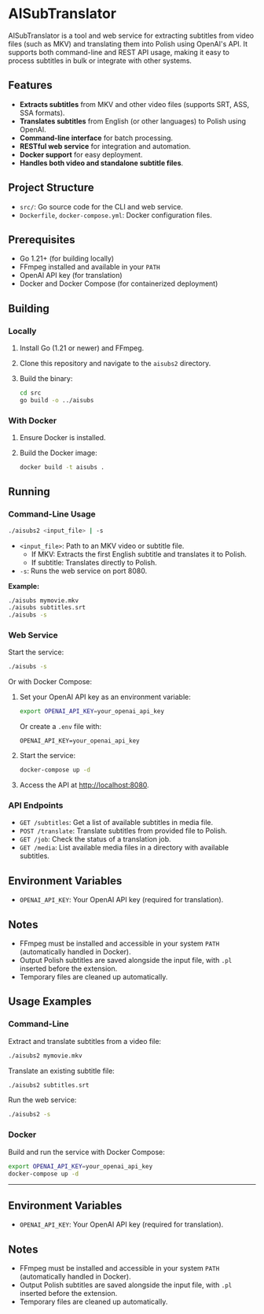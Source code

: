 # AISubTranslator

AISubTranslator is a tool and web service for extracting subtitles from video files (such as MKV) and translating them into Polish using OpenAI's API. It supports both command-line and REST API usage, making it easy to process subtitles in bulk or integrate with other systems.

## Features

- **Extracts subtitles** from MKV and other video files (supports SRT, ASS, SSA formats).
- **Translates subtitles** from English (or other languages) to Polish using OpenAI.
- **Command-line interface** for batch processing.
- **RESTful web service** for integration and automation.
- **Docker support** for easy deployment.
- **Handles both video and standalone subtitle files**.

## Project Structure

- `src/`: Go source code for the CLI and web service.
- `Dockerfile`, `docker-compose.yml`: Docker configuration files.

## Prerequisites

- Go 1.21+ (for building locally)
- FFmpeg installed and available in your `PATH`
- OpenAI API key (for translation)
- Docker and Docker Compose (for containerized deployment)

## Building

### Locally

1. Install Go (1.21 or newer) and FFmpeg.
2. Clone this repository and navigate to the `aisubs2` directory.
3. Build the binary:

   ```bash
   cd src
   go build -o ../aisubs
   ```

### With Docker

1. Ensure Docker is installed.
2. Build the Docker image:

   ```bash
   docker build -t aisubs .
   ```

## Running

### Command-Line Usage

```bash
./aisubs2 <input_file> | -s
```

- `<input_file>`: Path to an MKV video or subtitle file.
  - If MKV: Extracts the first English subtitle and translates it to Polish.
  - If subtitle: Translates directly to Polish.
- `-s`: Runs the web service on port 8080.

**Example:**

```bash
./aisubs mymovie.mkv
./aisubs subtitles.srt
./aisubs -s
```

### Web Service

Start the service:

```bash
./aisubs -s
```

Or with Docker Compose:

1. Set your OpenAI API key as an environment variable:

   ```bash
   export OPENAI_API_KEY=your_openai_api_key
   ```

   Or create a `.env` file with:

   ```
   OPENAI_API_KEY=your_openai_api_key
   ```

2. Start the service:

   ```bash
   docker-compose up -d
   ```

3. Access the API at [http://localhost:8080](http://localhost:8080).

### API Endpoints

- `GET /subtitles`: Get a list of available subtitles in media file.
- `POST /translate`: Translate subtitles from provided file to Polish.
- `GET /job`: Check the status of a translation job.
- `GET /media`: List available media files in a directory with available subtitles.

## Environment Variables

- `OPENAI_API_KEY`: Your OpenAI API key (required for translation).

## Notes

- FFmpeg must be installed and accessible in your system `PATH` (automatically handled in Docker).
- Output Polish subtitles are saved alongside the input file, with `.pl` inserted before the extension.
- Temporary files are cleaned up automatically.

## Usage Examples

### Command-Line

Extract and translate subtitles from a video file:
```bash
./aisubs2 mymovie.mkv
```

Translate an existing subtitle file:
```bash
./aisubs2 subtitles.srt
```

Run the web service:
```bash
./aisubs2 -s
```

### Docker

Build and run the service with Docker Compose:
```bash
export OPENAI_API_KEY=your_openai_api_key
docker-compose up -d
```

---

## Environment Variables

- `OPENAI_API_KEY`: Your OpenAI API key (required for translation).

## Notes

- FFmpeg must be installed and accessible in your system `PATH` (automatically handled in Docker).
- Output Polish subtitles are saved alongside the input file, with `.pl` inserted before the extension.
- Temporary files are cleaned up automatically.
